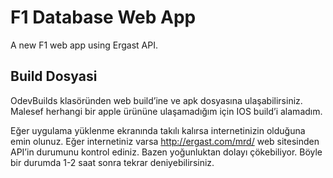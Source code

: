 # F1 Database Web App

A new F1 web app using Ergast API.

## Build Dosyasi

OdevBuilds klasöründen web build’ine ve apk dosyasına ulaşabilirsiniz.
Malesef herhangi bir apple ürününe ulaşamadığım için IOS build’i
alamadım.


Eğer uygulama yüklenme ekranında takılı kalırsa internetinizin olduğuna
emin olunuz. Eğer internetiniz varsa http://ergast.com/mrd/ web sitesinden
API’in durumunu kontrol ediniz. Bazen yoğunluktan dolayı çökebiliyor.
Böyle bir durumda 1-2 saat sonra tekrar deniyebilirsiniz.
